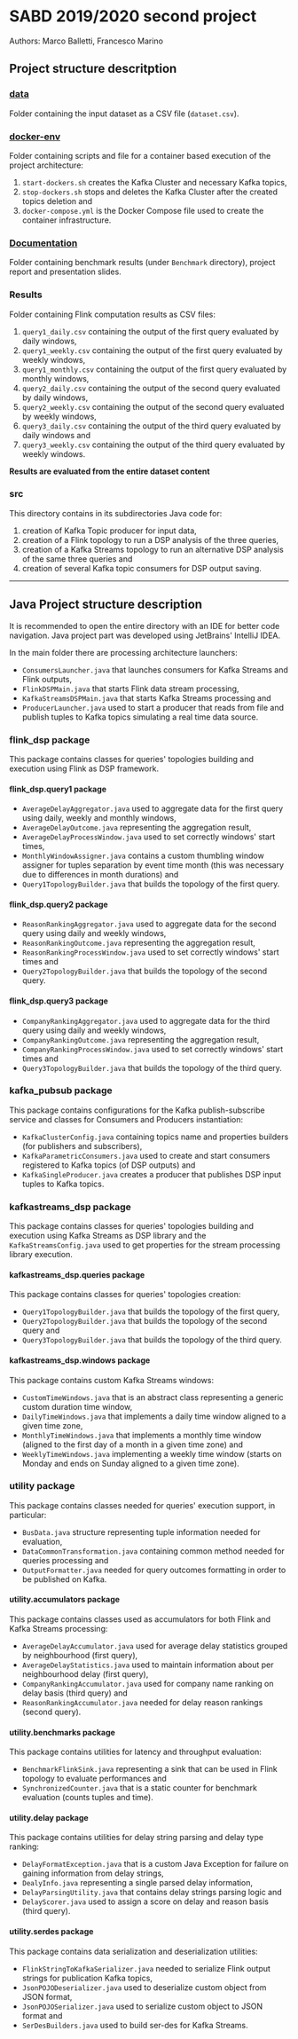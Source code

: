 # SABD 2019/2020 second project
Authors: Marco Balletti, Francesco Marino

<h2>Project structure descritption</h2>

### [data](data)

Folder containing the input dataset as a CSV file (`dataset.csv`).

### [docker-env](docker-env)

Folder containing scripts and file for a container based execution of the project architecture:

1. `start-dockers.sh` creates the Kafka Cluster and necessary Kafka topics,
2. `stop-dockers.sh` stops and deletes the Kafka Cluster after the created topics deletion and
3. `docker-compose.yml` is the Docker Compose file used to create the container infrastructure.

### [Documentation](Documentation)

Folder containing benchmark results (under `Benchmark` directory), project report and presentation slides.

### Results

Folder containing Flink computation results as CSV files:

1. `query1_daily.csv` containing the output of the first query evaluated by daily windows,
2. `query1_weekly.csv` containing the output of the first query evaluated by weekly windows,
3. `query1_monthly.csv` containing the output of the first query evaluated by monthly windows,
4. `query2_daily.csv` containing the output of the second query evaluated by daily windows,
5. `query2_weekly.csv` containing the output of the second query evaluated by weekly windows,
6. `query3_daily.csv` containing the output of the third query evaluated by daily windows and
7. `query3_weekly.csv` containing the output of the third query evaluated by weekly windows.

**Results are evaluated from the entire dataset content**

### src

This directory contains in its subdirectories Java code for:

1. creation of Kafka Topic producer for input data,
2. creation of a Flink topology to run a DSP analysis of the three queries,
3. creation of a Kafka Streams topology to run an alternative DSP analysis of the same three queries and
4. creation of several Kafka topic consumers for DSP output saving.

---

<h2>Java Project structure description</h2>

It is recommended to open the entire directory with an IDE for better code navigation. Java project part was developed using JetBrains' IntelliJ IDEA.

In the main folder there are processing architecture launchers:

* `ConsumersLauncher.java` that launches consumers for Kafka Streams and Flink outputs,
* `FlinkDSPMain.java` that starts Flink data stream processing,
* `KafkaStreamsDSPMain.java` that starts Kafka Streams processing and
* `ProducerLauncher.java` used to start a producer that reads from file and publish tuples to Kafka topics simulating a real time data source.

### flink_dsp package

This package contains classes for queries' topologies building and execution using Flink as DSP framework.

#### flink_dsp.query1 package

* `AverageDelayAggregator.java` used to aggregate data for the first query using daily, weekly and monthly windows,
* `AverageDelayOutcome.java` representing the aggregation result,
* `AverageDelayProcessWindow.java` used to set correctly windows' start times,
* `MonthlyWindowAssigner.java` contains a custom thumbling window assigner for tuples separation by event time month (this was necessary due to differences in month durations) and
* `Query1TopologyBuilder.java` that builds the topology of the first query.

#### flink_dsp.query2 package

* `ReasonRankingAggregator.java` used to aggregate data for the second query using daily and weekly windows,
* `ReasonRankingOutcome.java` representing the aggregation result,
* `ReasonRankingProcessWindow.java` used to set correctly windows' start times and
* `Query2TopologyBuilder.java` that builds the topology of the second query.

#### flink_dsp.query3 package

* `CompanyRankingAggregator.java` used to aggregate data for the third query using daily and weekly windows,
* `CompanyRankingOutcome.java` representing the aggregation result,
* `CompanyRankingProcessWindow.java` used to set correctly windows' start times and
* `Query3TopologyBuilder.java` that builds the topology of the third query.

### kafka_pubsub package

This package contains configurations for the Kafka publish-subscribe service and classes for Consumers and Producers instantiation:

* `KafkaClusterConfig.java` containing topics name and properties builders (for publishers and subscribers),
* `KafkaParametricConsumers.java` used to create and start consumers registered to Kafka topics (of DSP outputs) and
* `KafkaSingleProducer.java` creates a producer that publishes DSP input tuples to Kafka topics.

### kafkastreams_dsp package

This package contains classes for queries' topologies building and execution using Kafka Streams as DSP library and the `KafkaStreamsConfig.java` used to get properties for the stream processing library execution.

#### kafkastreams_dsp.queries package

This package contains classes for queries' topologies creation:

* `Query1TopologyBuilder.java` that builds the topology of the first query,
* `Query2TopologyBuilder.java` that builds the topology of the second query and
* `Query3TopologyBuilder.java` that builds the topology of the third query.

#### kafkastreams_dsp.windows package

This package contains custom Kafka Streams windows:

* `CustomTimeWindows.java` that is an abstract class representing a generic custom duration time window,
* `DailyTimeWindows.java` that implements a daily time window aligned to a given time zone,
* `MonthlyTimeWindows.java` that implements a monthly time window (aligned to the first day of a month in a given time zone) and
* `WeeklyTimeWindows.java` implementing a weekly time window (starts on Monday and ends on Sunday aligned to a given time zone).

### utility package

This package contains classes needed for queries' execution support, in particular:

* `BusData.java` structure representing tuple information needed for evaluation,
* `DataCommonTransformation.java` containing common method needed for queries processing and
* `OutputFormatter.java` needed for query outcomes formatting in order to be published on Kafka.

#### utility.accumulators package

This package contains classes used as accumulators for both Flink and Kafka Streams processing:

* `AverageDelayAccumulator.java` used for average delay statistics grouped by neighbourhood (first query),
* `AverageDelayStatistics.java` used to maintain information about per neighbourhood delay (first query),
* `CompanyRankingAccumulator.java` used for company name ranking on delay basis (third query) and
* `ReasonRankingAccumulator.java` needed for delay reason rankings (second query).

#### utility.benchmarks package

This package contains utilities for latency and throughput evaluation:

* `BenchmarkFlinkSink.java` representing a sink that can be used in Flink topology to evaluate performances and
* `SynchronizedCounter.java` that is a static counter for benchmark evaluation (counts tuples and time).

#### utility.delay package

This package contains utilities for delay string parsing and delay type ranking:

* `DelayFormatException.java` that is a custom Java Exception for failure on gaining information from delay strings,
* `DealyInfo.java` representing a single parsed delay information,
* `DelayParsingUtility.java` that contains delay strings parsing logic and
* `DelayScorer.java` used to assign a score on delay and reason basis (third query).

#### utility.serdes package

This package contains data serialization and deserialization utilities:

* `FlinkStringToKafkaSerializer.java` needed to serialize Flink output strings for publication Kafka topics,
* `JsonPOJODeserializer.java` used to deserialize custom object from JSON format,
* `JsonPOJOSerializer.java` used to serialize custom object to JSON format and
* `SerDesBuilders.java` used to build ser-des for Kafka Streams.